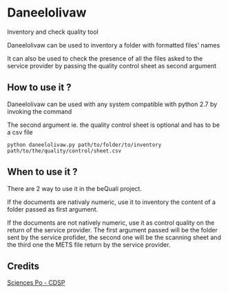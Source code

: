 # Daneelolivaw

Inventory and check quality tool

Daneelolivaw can be used to inventory a folder with formatted files' names

It can also be used to check the presence of all the files asked to the service provider by passing the quality control sheet as second argument


## How to use it ?

Daneelolivaw can be used with any system compatible with python 2.7 by invoking the command

The second argument ie. the quality control sheet is optional and has to be a csv file

`python daneelolivaw.py path/to/folder/to/inventory path/to/the/quality/control/sheet.csv`


## When to use it ?

There are 2 way to use it in the beQuali project.

If the documents are nativaly numeric, use it to inventory the content of a folder passed as first argument.

If the documents are not natively numeric, use it as control quality on the return of the service provider. The first argument passed will be the folder sent by the service profider, the second one will be the scanning sheet and the third one the METS file return by the service provider.


## Credits

[Sciences Po - CDSP](http://cdsp.sciences-po.fr/)